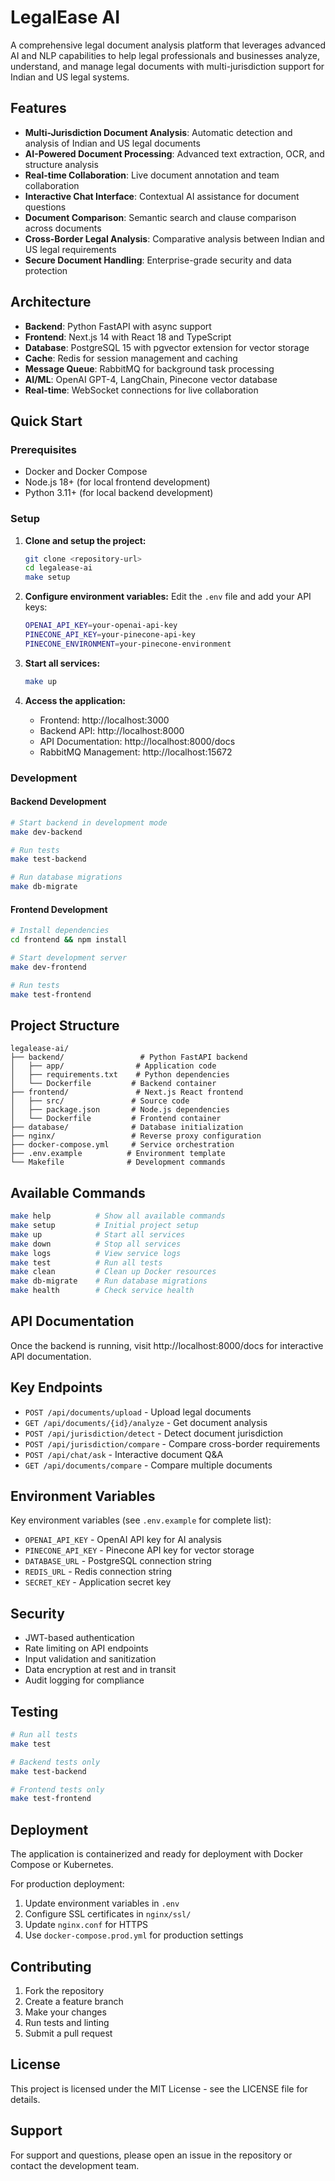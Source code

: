 # LegalEase AI

A comprehensive legal document analysis platform that leverages advanced AI and NLP capabilities to help legal professionals and businesses analyze, understand, and manage legal documents with multi-jurisdiction support for Indian and US legal systems.

## Features

- **Multi-Jurisdiction Document Analysis**: Automatic detection and analysis of Indian and US legal documents
- **AI-Powered Document Processing**: Advanced text extraction, OCR, and structure analysis
- **Real-time Collaboration**: Live document annotation and team collaboration
- **Interactive Chat Interface**: Contextual AI assistance for document questions
- **Document Comparison**: Semantic search and clause comparison across documents
- **Cross-Border Legal Analysis**: Comparative analysis between Indian and US legal requirements
- **Secure Document Handling**: Enterprise-grade security and data protection

## Architecture

- **Backend**: Python FastAPI with async support
- **Frontend**: Next.js 14 with React 18 and TypeScript
- **Database**: PostgreSQL 15 with pgvector extension for vector storage
- **Cache**: Redis for session management and caching
- **Message Queue**: RabbitMQ for background task processing
- **AI/ML**: OpenAI GPT-4, LangChain, Pinecone vector database
- **Real-time**: WebSocket connections for live collaboration

## Quick Start

### Prerequisites

- Docker and Docker Compose
- Node.js 18+ (for local frontend development)
- Python 3.11+ (for local backend development)

### Setup

1. **Clone and setup the project:**
   ```bash
   git clone <repository-url>
   cd legalease-ai
   make setup
   ```

2. **Configure environment variables:**
   Edit the `.env` file and add your API keys:
   ```bash
   OPENAI_API_KEY=your-openai-api-key
   PINECONE_API_KEY=your-pinecone-api-key
   PINECONE_ENVIRONMENT=your-pinecone-environment
   ```

3. **Start all services:**
   ```bash
   make up
   ```

4. **Access the application:**
   - Frontend: http://localhost:3000
   - Backend API: http://localhost:8000
   - API Documentation: http://localhost:8000/docs
   - RabbitMQ Management: http://localhost:15672

### Development

#### Backend Development
```bash
# Start backend in development mode
make dev-backend

# Run tests
make test-backend

# Run database migrations
make db-migrate
```

#### Frontend Development
```bash
# Install dependencies
cd frontend && npm install

# Start development server
make dev-frontend

# Run tests
make test-frontend
```

## Project Structure

```
legalease-ai/
├── backend/                 # Python FastAPI backend
│   ├── app/                # Application code
│   ├── requirements.txt    # Python dependencies
│   └── Dockerfile         # Backend container
├── frontend/               # Next.js React frontend
│   ├── src/               # Source code
│   ├── package.json       # Node.js dependencies
│   └── Dockerfile         # Frontend container
├── database/              # Database initialization
├── nginx/                 # Reverse proxy configuration
├── docker-compose.yml     # Service orchestration
├── .env.example          # Environment template
└── Makefile              # Development commands
```

## Available Commands

```bash
make help          # Show all available commands
make setup         # Initial project setup
make up            # Start all services
make down          # Stop all services
make logs          # View service logs
make test          # Run all tests
make clean         # Clean up Docker resources
make db-migrate    # Run database migrations
make health        # Check service health
```

## API Documentation

Once the backend is running, visit http://localhost:8000/docs for interactive API documentation.

## Key Endpoints

- `POST /api/documents/upload` - Upload legal documents
- `GET /api/documents/{id}/analyze` - Get document analysis
- `POST /api/jurisdiction/detect` - Detect document jurisdiction
- `POST /api/jurisdiction/compare` - Compare cross-border requirements
- `POST /api/chat/ask` - Interactive document Q&A
- `GET /api/documents/compare` - Compare multiple documents

## Environment Variables

Key environment variables (see `.env.example` for complete list):

- `OPENAI_API_KEY` - OpenAI API key for AI analysis
- `PINECONE_API_KEY` - Pinecone API key for vector storage
- `DATABASE_URL` - PostgreSQL connection string
- `REDIS_URL` - Redis connection string
- `SECRET_KEY` - Application secret key

## Security

- JWT-based authentication
- Rate limiting on API endpoints
- Input validation and sanitization
- Data encryption at rest and in transit
- Audit logging for compliance

## Testing

```bash
# Run all tests
make test

# Backend tests only
make test-backend

# Frontend tests only
make test-frontend
```

## Deployment

The application is containerized and ready for deployment with Docker Compose or Kubernetes.

For production deployment:
1. Update environment variables in `.env`
2. Configure SSL certificates in `nginx/ssl/`
3. Update `nginx.conf` for HTTPS
4. Use `docker-compose.prod.yml` for production settings

## Contributing

1. Fork the repository
2. Create a feature branch
3. Make your changes
4. Run tests and linting
5. Submit a pull request

## License

This project is licensed under the MIT License - see the LICENSE file for details.

## Support

For support and questions, please open an issue in the repository or contact the development team.